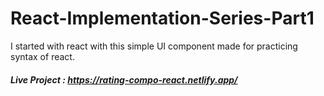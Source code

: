 # React-Implementation-Series-Part1
I started with react with this simple UI component made for practicing syntax of react.

##### Live Project : https://rating-compo-react.netlify.app/
